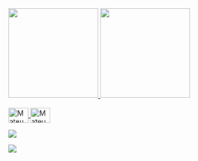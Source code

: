 <div>

  <a href="https://github.com/JoaoMateu">

  <img height="180em" src="https://github-readme-stats.vercel.app/api?username=JoaoMateu&show_icons=true&theme=dracula&include_all_commits=true&count_private=true"/>

  <img height="180em" src="https://github-readme-stats.vercel.app/api/top-langs/?username=JoaoMateu&layout=compact&langs_count=16&theme=dracula"/>

</div>



<div style="display: inline_block"><br>

  <img align="center" alt="Mateus-C++" height="30" width="40" src="https://raw.githubusercontent.com/devicons/devicon/master/icons/cplusplus/cplusplus-original .svg">

  <img align="center" alt="MateusN" height="30" width="40" src="https://raw.githubusercontent.com/devicons/devicon/master/icons/python/python-original .svg">

</div>



<div>

  <a href="https://www.linkedin.com/in/joao-mateus-felinto-093aa7214/" target="_blank"><img src="https://img.shields.io/badge/LinkedIn-0077B5? style=for-the-badge&logo=linkedin&logoColor=white" target="_blank"></a>

  <a href="mailto:joao.felinto@ee.ufcg.edu.br" target="_blank"><img src="https://img.shields.io/badge/Gmail-D14836?style=for-the-badge&logo=gmail&logoColor= branco" target="_blank"></a>


